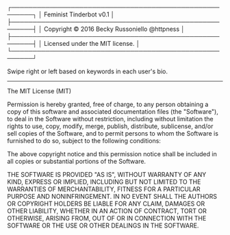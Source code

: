┌───────────────────────────────────────────────────────┐
│ Feminist Tinderbot v0.1                               │
├───────────────────────────────────────────────────────┤
│ Copyright © 2016 Becky Russoniello @httpness          │
├───────────────────────────────────────────────────────┤
│ Licensed under the MIT license.                       │
└───────────────────────────────────────────────────────┘

Swipe right or left based on keywords in each user's bio.

---

The MIT License (MIT)

Permission is hereby granted, free of charge, to any person obtaining a copy
of this software and associated documentation files (the "Software"), to deal
in the Software without restriction, including without limitation the rights
to use, copy, modify, merge, publish, distribute, sublicense, and/or sell
copies of the Software, and to permit persons to whom the Software is
furnished to do so, subject to the following conditions:

The above copyright notice and this permission notice shall be included in
all copies or substantial portions of the Software.

THE SOFTWARE IS PROVIDED "AS IS", WITHOUT WARRANTY OF ANY KIND, EXPRESS OR
IMPLIED, INCLUDING BUT NOT LIMITED TO THE WARRANTIES OF MERCHANTABILITY,
FITNESS FOR A PARTICULAR PURPOSE AND NONINFRINGEMENT. IN NO EVENT SHALL THE
AUTHORS OR COPYRIGHT HOLDERS BE LIABLE FOR ANY CLAIM, DAMAGES OR OTHER
LIABILITY, WHETHER IN AN ACTION OF CONTRACT, TORT OR OTHERWISE, ARISING FROM,
OUT OF OR IN CONNECTION WITH THE SOFTWARE OR THE USE OR OTHER DEALINGS IN
THE SOFTWARE.
